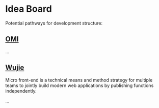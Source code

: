 # Idea Board
Potential pathways for development structure:

## [OMI](https://github.com/Tencent/omi)
...

## [Wujie](https://wujie-micro.github.io/doc/guide/preload.html)

Micro front-end is a technical means and method strategy for multiple teams to jointly build modern web applications by publishing functions independently.

...